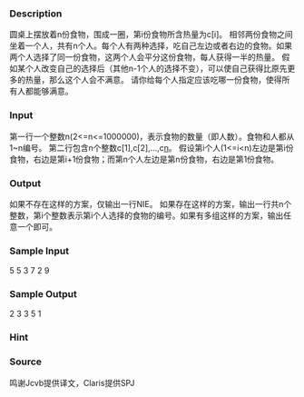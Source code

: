 
### Description
圆桌上摆放着n份食物，围成一圈，第i份食物所含热量为c[i]。
相邻两份食物之间坐着一个人，共有n个人。每个人有两种选择，吃自己左边或者右边的食物。如果两个人选择了同一份食物，这两个人会平分这份食物，每人获得一半的热量。
假如某个人改变自己的选择后（其他n-1个人的选择不变），可以使自己获得比原先更多的热量，那么这个人会不满意。
请你给每个人指定应该吃哪一份食物，使得所有人都能够满意。


### Input
第一行一个整数n(2<=n<=1000000)，表示食物的数量（即人数）。食物和人都从1~n编号。
第二行包含n个整数c[1],c[2],…,c[n](1<=c[i]<=10^9)。
假设第i个人(1<=i<n)左边是第i份食物，右边是第i+1份食物；而第n个人左边是第n份食物，右边是第1份食物。


### Output

如果不存在这样的方案，仅输出一行NIE。
如果存在这样的方案，输出一行共n个整数，第i个整数表示第i个人选择的食物的编号。如果有多组这样的方案，输出任意一个即可。



### Sample Input
5
5 3 7 2 9
### Sample Output
2 3 3 5 1
### Hint


### Source
鸣谢Jcvb提供译文，Claris提供SPJ